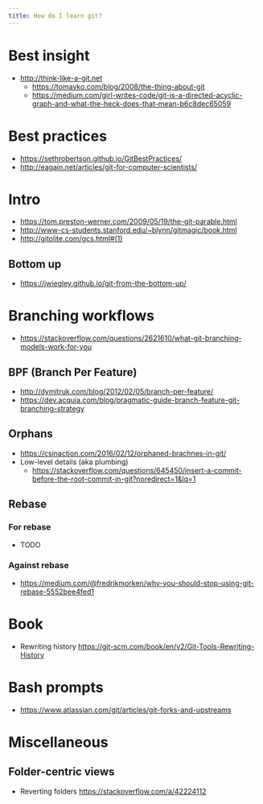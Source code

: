 ```yaml
---
title: How do I learn git?
---
```


# Best insight
- <http://think-like-a-git.net>
  - <https://tomayko.com/blog/2008/the-thing-about-git>
  - <https://medium.com/girl-writes-code/git-is-a-directed-acyclic-graph-and-what-the-heck-does-that-mean-b6c8dec65059>

# Best practices
- <https://sethrobertson.github.io/GitBestPractices/>
- <http://eagain.net/articles/git-for-computer-scientists/>

# Intro
- <https://tom.preston-werner.com/2009/05/19/the-git-parable.html>
- <http://www-cs-students.stanford.edu/~blynn/gitmagic/book.html>
- <http://gitolite.com/gcs.html#(1)>

## Bottom up
- <https://jwiegley.github.io/git-from-the-bottom-up/>

# Branching workflows
- <https://stackoverflow.com/questions/2621610/what-git-branching-models-work-for-you>

## BPF (Branch Per Feature)
- <http://dymitruk.com/blog/2012/02/05/branch-per-feature/>
- <https://dev.acquia.com/blog/pragmatic-guide-branch-feature-git-branching-strategy>

## Orphans
- <https://csinaction.com/2016/02/12/orphaned-brachnes-in-git/>
- Low-level details (aka plumbing)
  - <https://stackoverflow.com/questions/645450/insert-a-commit-before-the-root-commit-in-git?noredirect=1&lq=1>

## Rebase
### For rebase
- TODO
### Against rebase
- <https://medium.com/@fredrikmorken/why-you-should-stop-using-git-rebase-5552bee4fed1>


# Book
- Rewriting history <https://git-scm.com/book/en/v2/Git-Tools-Rewriting-History>

# Bash prompts
- <https://www.atlassian.com/git/articles/git-forks-and-upstreams>

# Miscellaneous

## Folder-centric views
- Reverting folders <https://stackoverflow.com/a/42224112>
